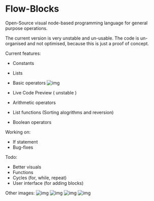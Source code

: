 # Flow-Blocks
Open-Source visual node-based programming language for general purpose operations.

The current version is very unstable and un-usable.
The code is un-organised and not optimised, because this is just a proof of concept.

Current features:
- Constants
- Lists

- Basic operators
![img](https://i.imgur.com/YQoUThK.png)
- Live Code Preview ( unstable )
- Arithmetic operators
- List functions (Sorting alogrithms and reversion)
- Boolean operators

Working on:
- If statement
- Bug-fixes

Todo:
- Better visuals
- Functions
- Cycles (for, while, repeat)
- User interface (for adding blocks)

Other images:
![img](https://i.imgur.com/hZrg5Me.png)
![img](https://i.imgur.com/JOPzJbV.png)
![img](https://i.imgur.com/MMBGr3s.png)
![img](https://i.imgur.com/KKktjM3.png)

